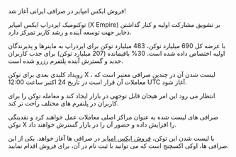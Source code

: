 
فروش ایکس امپایر در صرافی ایرانی آغاز شد!

توکنومیک ایردراپ ایکس امپایر (X Empire) بر تشویق مشارکت اولیه و کنار گذاشتن ذخایر جهت توسعه آینده و رشد کاربر تمرکز دارد.

با عرضه کل 690 میلیارد توکن، 483 میلیارد توکن برای ایردراپ به ماینرها و پذیرندگان اولیه اختصاص داده شده است. 30% باقیمانده (207 میلیارد توکن) برای جذب کاربران جدید و گسترش آینده پلتفرم رزرو شده است.

رویداد کلیدی بعدی برای توکن X ، لیست شدن آن در چندین صرافی معتبر است که معاملات آن قرار است در تاریخ 24 اکتبر ساعت 12:00 UTC آغاز شود.

انتظار می رود این امر هیجان قابل توجهی در بازار ایجاد کند و معامله توکن را برای کاربران در پلتفرم های مختلف راحت تر کند.

صرافی های لیست شده به عنوان مراکز اصلی معاملات عمل خواهند کرد و نقدینگی توکن X را افزایش داده و حضور آن را در بازار گسترش خواهند داد.

با لیست شدن این توکن، [فروش ایکس امپایر](https://ok-ex.io/buy-and-sell/X/) در صرافی ها آغاز خواهد. یکی از این صرافی ها، اوکی اکسچنج است که می توانید با ثبت نام در آن، برای فروش اقدام نمایید.
